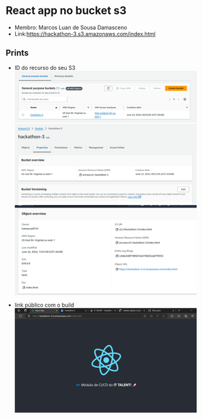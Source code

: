 # React app no bucket s3

 - Membro: Marcos Luan de Sousa Damasceno
 - Link:https://hackathon-3.s3.amazonaws.com/index.html 

## Prints

 - ID do recurso do seu S3
    ![bucket criado](image.png)
    ![ARN](image-1.png)
    ![ARN do index](image-3.png)

 - link público com o build
    ![Print do build](image-2.png)